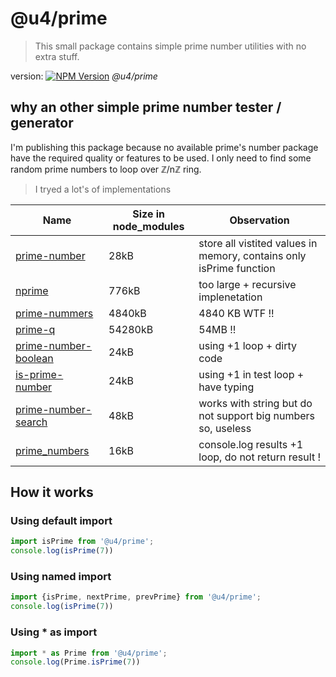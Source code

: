 # @u4/prime

> This small package contains simple prime number utilities with no extra stuff.

version: [![NPM Version](https://img.shields.io/npm/v/@u4/prime.svg?style=flat)](https://www.npmjs.org/package/@u4/prime) *@u4/prime*

## why an other simple prime number tester / generator

I'm publishing this package because no available prime's number package have the required quality or features to be used.
I only need to find some random prime numbers to loop over ℤ/nℤ ring.

> I tryed a lot's of implementations

| Name                                                       |  Size in node_modules | Observation                                                         |
|------------------------------------------------------------|-----------------------|---------------------------------------------------------------------|
| [prime-number](https://www.npmjs.com/package/prime-number) |     28kB              | store all vistited values in memory, contains only isPrime function |
| [nprime](https://www.npmjs.com/package/nprime)             |    776kB              | too large + recursive implenetation                                 |
| [prime-nummers](https://www.npmjs.com/package/prime-nummers)|   4840kB             | 4840 KB WTF !!                                    |
| [prime-q](https://www.npmjs.com/package/prime-q)           |    54280kB            | 54MB !!                                           |
| [prime-number-boolean](https://www.npmjs.com/package/prime-number-boolean) | 24kB  | using +1 loop + dirty code                        |
| [is-prime-number](https://www.npmjs.com/package/is-prime-number) |    24kB         | using +1 in test loop + have typing               |
| [prime-number-search](https://www.npmjs.com/package/prime-number-search) |    48kB | works with string but do not support big numbers so, useless |
| [prime_numbers](https://www.npmjs.com/package/prime_numbers) |          16kB       | console.log results +1 loop, do not return result !        |

## How it works

### Using default import

```typescript
import isPrime from '@u4/prime';
console.log(isPrime(7))
```

### Using named import

```typescript
import {isPrime, nextPrime, prevPrime} from '@u4/prime';
console.log(isPrime(7))
```

### Using * as import

```typescript
import * as Prime from '@u4/prime';
console.log(Prime.isPrime(7))
```
